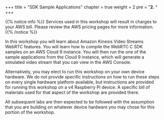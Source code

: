 +++
title = "SDK Sample Applications"
chapter = true
weight = 2
pre = "<b>2. </b>"
+++

{{% notice info %}}
Services used in this workshop will result in charges to your AWS bill.  Please review the AWS pricing pages for more information.
{{% /notice %}}

In this workshop you will learn about Amazon Kinesis Video Streams WebRTC features.  You will learn how to compile the WebRTC C SDK samples on an AWS Cloud 9 instance. You will then run the one of the sample applications from the Cloud 9 instance, which will generate a simulated video stream that you can view in the AWS Console.

Alternatively, you may elect to run this workshop on your own device hardware. We do not provide specific instructions on how to run these steps on every single hardware platform available, but instructions are provided for running this workshop on a v4 Raspberry Pi device. A specific bill of materials used for that aspect of the workshop are provided there.

All subsequent labs are then expected to be followed with the assumption that you are building on whatever device hardware you may chose for this portion of the workshop. 
